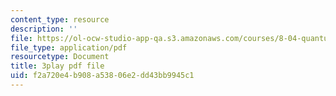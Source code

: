 ```yaml
---
content_type: resource
description: ''
file: https://ol-ocw-studio-app-qa.s3.amazonaws.com/courses/8-04-quantum-physics-i-spring-2016/f2a720e4b908a53806e2dd43bb9945c1_OQMczXtDnpU.pdf
file_type: application/pdf
resourcetype: Document
title: 3play pdf file
uid: f2a720e4-b908-a538-06e2-dd43bb9945c1
---
```

